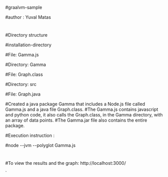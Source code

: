 #graalvm-sample


#author : Yuval Matas
#
#

#Directory structure

#installation-directory

#File: Gamma.js

#Directory: Gamma

#File: Graph.class

#Directory: src 

#File: Graph.java


#Created a java package Gamma that includes a Node.js file called Gamma.js and a java file Graph.class.
#The Gamma.js contains javascript and python code, it also calls the Graph.class, in the Gamma directory,  with an array of data points.
#The Gamma.jar file also contains the entire package.

#Execution instruction :

#node  --jvm --polyglot   Gamma.js
#
#
#To view the results and the graph:   http://localhost:3000/

`
